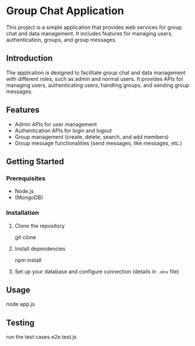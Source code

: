 # Group Chat Application

This project is a simple application that provides web services for group chat and data management. It includes features for managing users, authentication, groups, and group messages.


## Introduction
The application is designed to facilitate group chat and data management with different roles, such as admin and normal users. It provides APIs for managing users, authenticating users, handling groups, and sending group messages.

## Features
- Admin APIs for user management
- Authentication APIs for login and logout
- Group management (create, delete, search, and add members)
- Group message functionalities (send messages, like messages, etc.)

## Getting Started
### Prerequisites
- Node.js
- (MongoDB)

### Installation
1. Clone the repository

    git clone <repository-url>
    
2. Install dependencies
   
    npm install
    
3. Set up your database and configure connection (details in `.env` file)

## Usage
node app.js

## Testing
run the test cases 
 e2e.test.js


